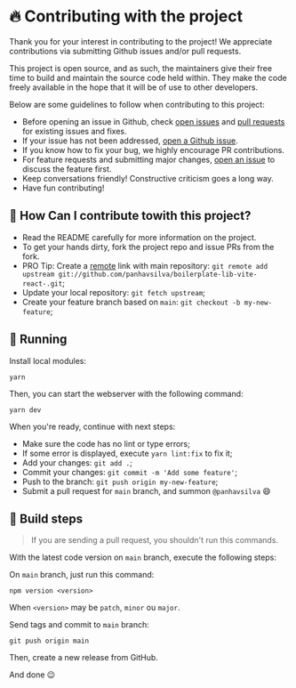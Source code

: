 # :fire: Contributing with the project

Thank you for your interest in contributing to the project! 
We appreciate contributions via submitting Github issues and/or pull requests.

This project is open source, and as such, the maintainers give their free time to build and maintain the source code held within. They make the code freely available in the hope that it will be of use to other developers. 

Below are some guidelines to follow when contributing to this project:

* Before opening an issue in Github, check [open issues](https://github.com/panhavsilva/boilerplate-lib-vite-react-/issues) and [pull requests](https://github.com/panhavsilva/boilerplate-lib-vite-react-/pulls) for existing issues and fixes.
* If your issue has not been addressed, [open a Github issue](https://github.com/panhavsilva/boilerplate-lib-vite-react-/issues/new).
* If you know how to fix your bug, we highly encourage PR contributions.
* For feature requests and submitting major changes, [open an issue](https://github.com/panhavsilva/boilerplate-lib-vite-react-/issues/new) to discuss the feature first.
* Keep conversations friendly! Constructive criticism goes a long way.
* Have fun contributing!

## :thinking: How Can I contribute towith this project?

- Read the README carefully for more information on the project.
- To get your hands dirty, fork the project repo and issue PRs from the fork.
- PRO Tip: Create a [remote](https://git-scm.com/docs/git-remote.html) link with main repository: `git remote add upstream git://github.com/panhavsilva/boilerplate-lib-vite-react-.git`;
- Update your local repository: `git fetch upstream`;
- Create your feature branch based on `main`: `git checkout -b my-new-feature`;

## :rocket: Running

Install local modules:

```console
yarn
```

Then, you can start the webserver with the following command:

```console
yarn dev
```

When you're ready, continue with next steps:

- Make sure the code has no lint or type errors;
- If some error is displayed, execute `yarn lint:fix` to fix it;
- Add your changes: `git add .`;
- Commit your changes: `git commit -m 'Add some feature'`;
- Push to the branch: `git push origin my-new-feature`;
- Submit a pull request for `main` branch, and summon `@panhavsilva` :smile:


## :construction_worker: Build steps

> If you are sending a pull request, you shouldn't run this commands.

With the latest code version on `main` branch, execute the following steps:

On `main` branch, just run this command:

```console
npm version <version>
```

When `<version>` may be `patch`, `minor` ou `major`.

Send tags and commit to `main` branch:

```console
git push origin main
```

Then, create a new release from GitHub.

And done :wink:

